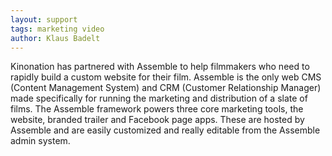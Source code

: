```yaml
---
layout: support
tags: marketing video
author: Klaus Badelt
---
```

Kinonation has partnered with Assemble to help filmmakers who need to rapidly build a custom website for their film. Assemble is the only web CMS (Content Management System) and CRM (Customer Relationship Manager) made specifically for running the marketing and distribution of a slate of films. The Assemble framework powers three core marketing tools, the website, branded trailer and Facebook page apps. These are hosted by Assemble and are easily customized and really editable from the Assemble admin system.
